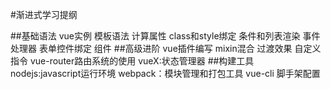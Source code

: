 #渐进式学习提纲

##基础语法
	vue实例   			模板语法
	计算属性 	 		class和style绑定
	条件和列表渲染 		事件处理器
	表单控件绑定		组件
##高级进阶
	vue插件编写					mixin混合
	过渡效果					自定义指令
	vue-router路由系统的使用	vueX:状态管理器
##构建工具
	nodejs:javascript运行环境   webpack：模块管理和打包工具
	vue-cli  脚手架配置